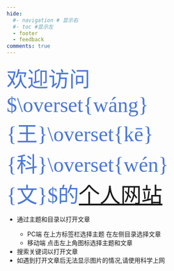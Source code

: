 ```yaml
---
hide:
  #- navigation # 显示右
  #- toc #显示左
  - footer
  - feedback
comments: true
---
```



<!-- <div align=center> 
         <img src="https://readme-typing-svg.herokuapp.com?color=%2336BCF7&size=32&center=true&vCenter=true&width=600&height=50&lines=My+hobby:+;I+Love+coffee;I+Love+books;I+Love+Program" alt="Headline;" /> 
     </div>  -->


 <font face="宋体" color= #4b78d8 size=7 >欢迎访问$\overset{wáng}{王}\overset{kē}{科}\overset{wén}{文}$的<a href="https://wcowin.work/" target="_blank">个人网站</a></font>

  

<!-- ???+Note "$e^{i \pi}+1=0$ :octicons-heart-fill-24:{ .heart }" 
    - 只分享好玩有趣的东西~
    - 通过主题和目录以打开文章  
        - PC端 在上方标签栏选择主题 在左侧目录选择文章
        - 移动端 点击左上角图标选择主题和文章   

    - 搜索关键词以打开文章
    - 如遇到打开文章后无法显示图片的情况,请使用科学上网 -->
<link rel="stylesheet" href="https://cdn.staticfile.org/font-awesome/4.7.0/css/font-awesome.css">
<div id="rcorners2">
<div id="rcorners1" >
<!-- <b>只分享好玩有趣的东西</b> -->
<i class="fa fa-calendar" style="font-size:100%"></i>
<b><span id="time"></span></b>

</div>
<ul>
  <li>通过主题和目录以打开文章</li>
      <ul>
        <li>PC端 在上方标签栏选择主题 在左侧目录选择文章</li>
        <li>移动端 点击左上角图标选择主题和文章</li>
      </ul>
  <li>搜索关键词以打开文章</li>
  <li>如遇到打开文章后无法显示图片的情况,请使用科学上网</li>
</ul>

</div>
  

<!-- ***

推荐文章:material-book::  

  - [如何注册ChatGPT](develop/ChatGPT.md)
  - [利用mkdocs部署静态网页至GitHub pages](blog/Mkdocs/mkdocs1.md)
  - [Homebrew国内如何自动安装(国内地址)(Mac & Linux)](blog/Mac/homebrew.md)
  - [好用/好玩网站分享](blog/Webplay.md)
  - [Mac/windows软件网站汇总](blog/macsoft.md)
  - [实用脚本分享](blog/technique sharing/jiaoben.md)
  - [留言板](waline.md) -->



<!-- **:material-clock-time-ten-outline: :<span id="time"></span>** -->









